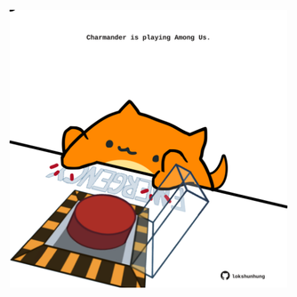 <!-- built at 10/07/2022, 01:29:21 UTC -->
<p align="center">
  <img width="500" height="500" src="./ReadmeImage.svg">
</p>
